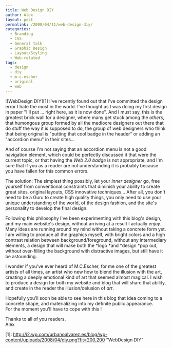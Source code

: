 ```yaml
---
title: Web Design DIY
author: Alex
layout: post
permalink: /2008/04/11/web-design-diy/
categories:
  - Branding
  - CSS
  - General talk
  - Graphic Design
  - Layout/Styling
  - Web-related
tags:
  - design
  - diy
  - m.c.escher
  - original
  - web
---
```

 

![WebDesign DIY][1] 
I\'ve recently found out that I\'ve committed the design error I hate the most in the world. I\'ve thought as I was doing my first design in paper \"I\'ll put ... right here, as it is now done\". And I must say, this is the greatest brick wall for a designer, where many get stuck among the *others*, that humongous group formed by all the mediocre designers out there that do stuff the way it is supposed to do, the group of web designers who think that being original is \"putting that cool badge in the header\" or adding an \"accordion menu\" in their sites...

And of course I\'m not saying that an accordion menu is not a good navigation element, which could be perfectly discussed it that were the current topic, or that having the *Web 2.0 badge* is not appropriate, and I\'m sure that if you as a reader are not understanding it is probably because you have fallen for this common errors.

The solution: The simplest thing possibly, let your *inner designer* go, free yourself from conventional constraints that diminish your ability to create great sites, original layouts, CSS innovative techniques... After all, you don\'t need to be a Guru to create high quality things, you only need to use your unique understanding of the world, of the design fashion, and the site\'s personality to develop the final design.

Following this philosophy I\'ve been experimenting with this blog\'s design, and my main website\'s design, without arriving at a result I actually *enjoy*. Many ideas are running around my mind without taking a concrete form yet. I am willing to produce all the graphics myself, with bright colors and a high contrast relation between background/foreground, without any intermediary elements, a design that will make both the *logo *and *design *pop out, without over-filling the background with distractive images, but still have it be astounding.

I wonder if you\'ve ever heard of M.C.Escher, for me one of the greatest artists of all times, an artist who new how to blend the illusion with the art, creating a deeply emotional kind of art that seemed almost magical. I wish to produce a design for both my website and blog that will share that ability, and create in the reader the illusion/delusion of *art*. 

Hopefully you\'ll soon be able to see here in this blog that idea coming to a concrete shape, and materializing into my definite public appearance.  
For the moment you\'ll have to cope with this !

Thanks to all of you readers,  
Alex

 [1]: http://i2.wp.com/urbanoalvarez.es/blog/wp-content/uploads/2008/04/diy.png?fit=200,200 \"WebDesign DIY\"